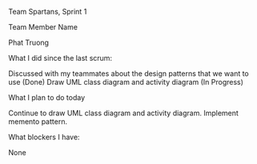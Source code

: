 Team Spartans, Sprint 1

Team Member Name

Phat Truong

What I did since the last scrum:

Discussed with my teammates about the design patterns that we want to use (Done)
Draw UML class diagram and activity diagram (In Progress)

What I plan to do today

Continue to draw UML class diagram and activity diagram.
Implement memento pattern.

What blockers I have:

None